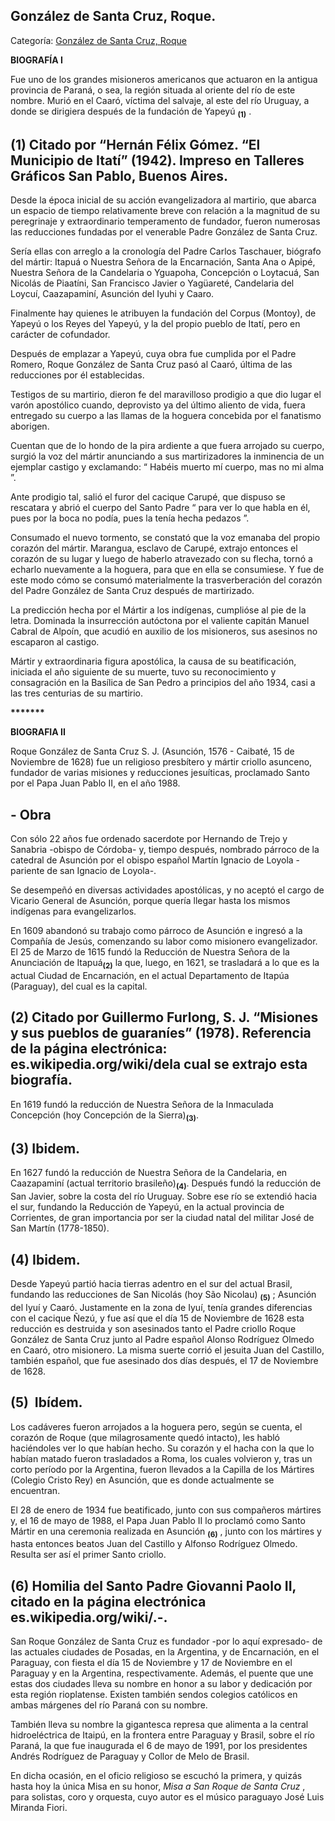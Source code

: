 ## González de Santa Cruz, Roque.

Categoría: [González de Santa Cruz, Roque](http://descubrircorrientes.com.ar/2012/index.php/4297-biografias/f-g-h-i-j-k/gonzalez-de-santa-cruz-roque)

**BIOGRAFÍA I**

Fue uno de los grandes misioneros americanos que actuaron en la antigua provincia de Paraná, o sea, la región situada al oriente del río de este nombre. Murió en el Caaró, víctima del salvaje, al este del río Uruguay, a donde se dirigiera después de la fundación de Yapeyú <sub><strong><span><span>(1)</span></span></strong></sub> .

## **(1) Citado por “Hernán Félix Gómez. “El Municipio de Itatí” (1942). Impreso en Talleres Gráficos San Pablo, Buenos Aires.**

Desde la época inicial de su acción evangelizadora al martirio, que abarca un espacio de tiempo relativamente breve con relación a la magnitud de su peregrinaje y extraordinario temperamento de fundador, fueron numerosas las reducciones fundadas por el venerable Padre González de Santa Cruz.

Sería ellas con arreglo a la cronología del Padre Carlos Taschauer, biógrafo del mártir: Itapuá o Nuestra Señora de la Encarnación, Santa Ana o Apipé, Nuestra Señora de la Candelaria o Yguapoha, Concepción o Loytacuá, San Nicolás de Piaatíni, San Francisco Javier o Yagüareté, Candelaria del Loycuí, Caazapaminí, Asunción del Iyuhi y Caaro.

Finalmente hay quienes le atribuyen la fundación del Corpus (Montoy), de Yapeyú o los Reyes del Yapeyú, y la del propio pueblo de Itatí, pero en carácter de cofundador.

Después de emplazar a Yapeyú, cuya obra fue cumplida por el Padre Romero, Roque González de Santa Cruz pasó al Caaró, última de las reducciones por él establecidas.

Testigos de su martirio, dieron fe del maravilloso prodigio a que dio lugar el varón apostólico cuando, deprovisto ya del último aliento de vida, fuera entregado su cuerpo a las llamas de la hoguera concebida por el fanatismo aborigen.

Cuentan que de lo hondo de la pira ardiente a que fuera arrojado su cuerpo, surgió la voz del mártir anunciando a sus martirizadores la inminencia de un ejemplar castigo y exclamando: “ Habéis muerto mí cuerpo, mas no mi alma ”.

Ante prodigio tal, salió el furor del cacique Carupé, que dispuso se rescatara y abrió el cuerpo del Santo Padre “ para ver lo que habla en él, pues por la boca no podía, pues la tenía hecha pedazos ”.

Consumado el nuevo tormento, se constató que la voz emanaba del propio corazón del mártir. Marangua, esclavo de Carupé, extrajo entonces el corazón de su lugar y luego de haberlo atravezado con su flecha, tornó a echarlo nuevamente a la hoguera, para que en ella se consumiese. Y fue de este modo cómo se consumó materialmente la trasverberación del corazón del Padre González de Santa Cruz después de martirizado.

La predicción hecha por el Mártir a los indígenas, cumplióse al pie de la letra. Dominada la insurrección autóctona por el valiente capitán Manuel Cabral de Alpoín, que acudió en auxilio de los misioneros, sus asesinos no escaparon al castigo.

Mártir y extraordinaria figura apostólica, la causa de su beatificación, iniciada el año siguiente de su muerte, tuvo su reconocimiento y consagración en la Basílica de San Pedro a principios del año 1934, casi a las tres centurias de su martirio.

**\*\*\*\*\*\*\***

**BIOGRAFIA II**

Roque González de Santa Cruz S. J. (Asunción, 1576 - Caibaté, 15 de Noviembre de 1628) fue un religioso presbítero y mártir criollo asunceno, fundador de varias misiones y reducciones jesuíticas, proclamado Santo por el Papa Juan Pablo II, en el año 1988.

## **\- Obra**

Con sólo 22 años fue ordenado sacerdote por Hernando de Trejo y Sanabria -obispo de Córdoba- y, tiempo después, nombrado párroco de la catedral de Asunción por el obispo español Martín Ignacio de Loyola -pariente de san Ignacio de Loyola-.

Se desempeñó en diversas actividades apostólicas, y no aceptó el cargo de Vicario General de Asunción, porque quería llegar hasta los mismos indígenas para evangelizarlos.

En 1609 abandonó su trabajo como párroco de Asunción e ingresó a la Compañía de Jesús, comenzando su labor como misionero evangelizador. El 25 de Marzo de 1615 fundó la Reducción de Nuestra Señora de la Anunciación de Itapuá<sub><strong>(2)</strong></sub> la que, luego, en 1621, se trasladará a lo que es la actual Ciudad de Encarnación, en el actual Departamento de Itapúa (Paraguay), del cual es la capital.

## **(2)** Citado por Guillermo Furlong, S. J. “Misiones y sus pueblos de guaraníes” (1978). Referencia de la página electrónica: es.wikipedia.org/wiki/dela cual se extrajo esta biografía.

En 1619 fundó la reducción de Nuestra Señora de la Inmaculada Concepción (hoy Concepción de la Sierra)<sub><strong>(3)</strong></sub>.

## (3) Ibidem.

En 1627 fundó la reducción de Nuestra Señora de la Candelaria, en Caazapaminí (actual territorio brasileño)<sub><strong>(4)</strong></sub>. Después fundó la reducción de San Javier, sobre la costa del río Uruguay. Sobre ese río se extendió hacia el sur, fundando la Reducción de Yapeyú, en la actual provincia de Corrientes, de gran importancia por ser la ciudad natal del militar José de San Martín (1778-1850).

## **(4)** Ibidem.

Desde Yapeyú partió hacia tierras adentro en el sur del actual Brasil, fundando las reducciones de San Nicolás (hoy São Nicolau) <sub><strong><span><span>(5)</span></span></strong></sub> ; Asunción del Iyuí y Caaró. Justamente en la zona de Iyuí, tenía grandes diferencias con el cacique Ñezú, y fue así que el día 15 de Noviembre de 1628 esta reducción es destruida y son asesinados tanto el Padre criollo Roque González de Santa Cruz junto al Padre español Alonso Rodríguez Olmedo en Caaró, otro misionero. La misma suerte corrió el jesuita Juan del Castillo, también español, que fue asesinado dos días después, el 17 de Noviembre de 1628.

## **(5)**  Ibídem.

Los cadáveres fueron arrojados a la hoguera pero, según se cuenta, el corazón de Roque (que milagrosamente quedó intacto), les habló haciéndoles ver lo que habían hecho. Su corazón y el hacha con la que lo habían matado fueron trasladados a Roma, los cuales volvieron y, tras un corto período por la Argentina, fueron llevados a la Capilla de los Mártires (Colegio Cristo Rey) en Asunción, que es donde actualmente se encuentran.

El 28 de enero de 1934 fue beatificado, junto con sus compañeros mártires y, el 16 de mayo de 1988, el Papa Juan Pablo II lo proclamó como Santo Mártir en una ceremonia realizada en Asunción <sub><strong><span><span>(6)</span></span></strong></sub> , junto con los mártires y hasta entonces beatos Juan del Castillo y Alfonso Rodríguez Olmedo. Resulta ser así el primer Santo criollo.

## **(6) Homilia del Santo Padre Giovanni Paolo II, citado en la página electrónica es.wikipedia.org/wiki/.-.**

San Roque González de Santa Cruz es fundador -por lo aquí expresado- de las actuales ciudades de Posadas, en la Argentina, y de Encarnación, en el Paraguay, con fiesta el día 15 de Noviembre y 17 de Noviembre en el Paraguay y en la Argentina, respectivamente. Además, el puente que une estas dos ciudades lleva su nombre en honor a su labor y dedicación por esta región rioplatense. Existen también sendos colegios católicos en ambas márgenes del río Paraná con su nombre.

También lleva su nombre la gigantesca represa que alimenta a la central hidroeléctrica de Itaipú, en la frontera entre Paraguay y Brasil, sobre el río Paraná, la que fue inaugurada el 6 de mayo de 1991, por los presidentes Andrés Rodríguez de Paraguay y Collor de Melo de Brasil.

En dicha ocasión, en el oficio religioso se escuchó la primera, y quizás hasta hoy la única Misa en su honor, _Misa a San Roque de Santa Cruz_ , para solistas, coro y orquesta, cuyo autor es el músico paraguayo José Luis Miranda Fiori.